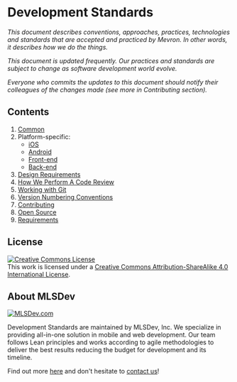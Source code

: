 # Development Standards

*This document describes conventions, approaches, practices, technologies and standards that are accepted and practiced by Mevron. In other words, it describes how we do the things.*

*This document is updated frequently. Our practices and standards are subject to change as software development world evolve.*

*Everyone who commits the updates to this document should notify their colleagues of the changes made (see more in Contributing section).*


## Contents

1. [Common](/common/common.md)
1. Platform-specific: 
    * [iOS](/platform/ios/ios.md)
    * [Android](/platform/android/android.md)
    * [Front-end](/platform/frontend/frontend.md)
    * [Back-end](/platform/backend/backend.md)
1. [Design Requirements](/common/design-requirements.md)
1. [How We Perform A Code Review](/common/code-review.md)
1. [Working with Git](/common/git.md)
1. [Version Numbering Conventions](/common/versioning.md)
1. [Contributing](/CONTRIBUTING.md)
1. [Open Source](/common/open-source.md)
1. [Requirements](/common/requirements.md)

## License

<a rel="license" href="http://creativecommons.org/licenses/by-sa/4.0/">
  <img alt="Creative Commons License" style="border-width:0" src="https://i.creativecommons.org/l/by-sa/4.0/88x31.png"/>
</a>
<br/>
This work is licensed under a <a rel="license" href="http://creativecommons.org/licenses/by-sa/4.0/">Creative Commons Attribution-ShareAlike 4.0 International License</a>.


## About MLSDev

[<img src="/mlsdev-logo.png" alt="MLSDev.com">][mlsdev]

Development Standards are maintained by MLSDev, Inc. We specialize in providing all-in-one solution in mobile and web development. Our team follows Lean principles and works according to agile methodologies to deliver the best results reducing the budget for development and its timeline. 

Find out more [here][mlsdev] and don't hesitate to [contact us][contact]!

[mlsdev]: http://mlsdev.com
[contact]: http://mlsdev.com/contact-us

